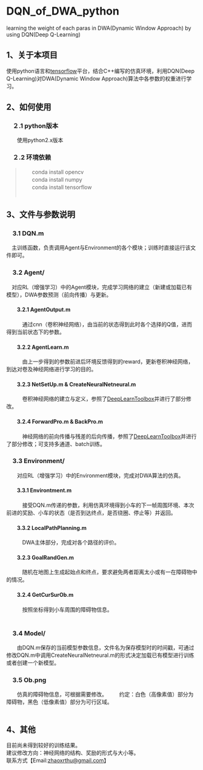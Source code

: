# DQN_of_DWA_python
learning the weight of each paras in DWA(Dynamic Window Approach) by using DQN(Deep Q-Learning)
## 1、关于本项目
  使用python语言和[tensorflow](https://github.com/tensorflow/tensorflow)平台，结合C++编写的仿真环境，利用DQN(Deep Q-Learning)对DWA(Dynamic Window Approach)算法中各参数的权重进行学习。 
  &nbsp;
  
  
## 2、如何使用
### 　２.1 python版本
　　使用python2.x版本
### 　２.2 环境依赖
> 　　conda install opencv  
> 　　conda install numpy  
> 　　conda install tensorflow  
  &nbsp;
  
  
## 3、文件与参数说明
### 　3.1 DQN.m
　主训练函数，负责调用Agent与Environment的各个模块；训练时直接运行该文件即可。 
 &nbsp;

### 　3.2 Agent/
　对应RL（增强学习）中的Agent模块，完成学习网络的建立（新建或加载已有模型），DWA参数预测（前向传播）与更新。
  
#### 　　3.2.1 AgentOutput.m
　　　通过cnn（卷积神经网络），由当前的状态得到此时各个选择的Q值，进而得到当前状态下的参数。    
#### 　　3.2.2 AgentLearn.m
　　　由上一步得到的参数前进后环境反馈得到的reward，更新卷积神经网络，到达对卷及神经网络进行学习的目的。
#### 　　3.2.3 NetSetUp.m & CreateNeuralNetneural.m
　　　卷积神经网络的建立与定义，参照了[DeepLearnToolbox](https://github.com/rasmusbergpalm/DeepLearnToolbox)并进行了部分修改。
#### 　　3.2.4 ForwardPro.m & BackPro.m
　　　神经网络的前向传播与残差的后向传播，参照了[DeepLearnToolbox](https://github.com/rasmusbergpalm/DeepLearnToolbox)并进行了部分修改；可支持多通道、batch训练。 
   &nbsp;
  

###  　3.3 Environment/
　　对应RL（增强学习）中的Environment模块，完成对DWA算法的仿真。
  
#### 　　3.3.1 Environtment.m
　　　接受DQN.m传递的参数，利用仿真环境得到小车的下一帧周围环境、本次前进的奖励、小车的状态（是否到达终点，是否绕圈、停止等）并返回。
#### 　　3.3.2 LocalPathPlanning.m
　　　DWA主体部分，完成对各个路径的评价。
#### 　　3.2.3 GoalRandGen.m
　　　随机在地图上生成起始点和终点，要求避免两者距离太小或有一在障碍物中的情况。
#### 　　3.2.4 GetCurSurOb.m
　　　按照坐标得到小车周围的障碍物信息。  
   &nbsp;
 
### 　3.4 Model/
　　由DQN.m保存的当前模型参数信息，文件名为保存模型时的时间戳，可通过修改DQN.m中调用CreateNeuralNetneural.m的形式决定加载已有模型进行训练或者创建一个新模型。 
  &nbsp;
  
### 　3.5 Ob.png
　　仿真的障碍物信息，可根据需要修改。
　　约定：白色（高像素值）部分为障碍物，黑色（低像素值）部分为可行区域。  
  &nbsp;
  
## 4、其他
  目前尚未得到较好的训练结果。  
  建议修改方向：神经网络的结构、奖励的形式与大小等。  
  联系方式【Email:<zhaoxrthu@gmail.com>】
  
  
  
  
  
  

